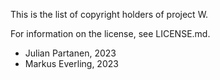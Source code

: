 This is the list of copyright holders of project W.

For information on the license, see LICENSE.md.


* Julian Partanen, 2023
* Markus Everling, 2023
